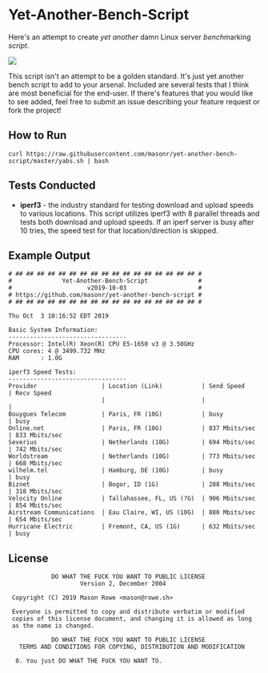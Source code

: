 # Yet-Another-Bench-Script

Here's an attempt to create _yet another_ damn Linux server *bench*marking _script_.

![](https://imgs.xkcd.com/comics/standards.png)

This script isn't an attempt to be a golden standard. It's just yet another bench script to add to your arsenal. Included are several tests that I think are most beneficial for the end-user. If there's features that you would like to see added, feel free to submit an issue describing your feature request or fork the project!

## How to Run

`curl https://raw.githubusercontent.com/masonr/yet-another-bench-script/master/yabs.sh | bash`

## Tests Conducted

* **iperf3** - the industry standard for testing download and upload speeds to various locations. This script utilizes iperf3 with 8 parallel threads and tests both download and upload speeds. If an iperf server is busy after 10 tries, the speed test for that location/direction is skipped.

## Example Output

```
# ## ## ## ## ## ## ## ## ## ## ## ## ## ## ## ## ## #
#              Yet-Another-Bench-Script              #
#                     v2019-10-03                    #
# https://github.com/masonr/yet-another-bench-script #
# ## ## ## ## ## ## ## ## ## ## ## ## ## ## ## ## ## #

Thu Oct  3 10:16:52 EDT 2019

Basic System Information:
---------------------------------
Processor: Intel(R) Xeon(R) CPU E5-1650 v3 @ 3.50GHz
CPU cores: 4 @ 3499.732 MHz
RAM      : 1.0G

iperf3 Speed Tests:
---------------------------------
Provider                  | Location (Link)           | Send Speed      | Recv Speed
                          |                           |                 |
Bouygues Telecom          | Paris, FR (10G)           | busy            | busy
Online.net                | Paris, FR (10G)           | 837 Mbits/sec   | 833 Mbits/sec
Severius                  | Netherlands (10G)         | 694 Mbits/sec   | 742 Mbits/sec
Worldstream               | Netherlands (10G)         | 773 Mbits/sec   | 668 Mbits/sec
wilhelm.tel               | Hamburg, DE (10G)         | busy            | busy
Biznet                    | Bogor, ID (1G)            | 288 Mbits/sec   | 318 Mbits/sec
Velocity Online           | Tallahassee, FL, US (?G)  | 906 Mbits/sec   | 854 Mbits/sec
Airstream Communications  | Eau Claire, WI, US (10G)  | 880 Mbits/sec   | 654 Mbits/sec
Hurricane Electric        | Fremont, CA, US (1G)      | 632 Mbits/sec   | busy
```

## License
```
            DO WHAT THE FUCK YOU WANT TO PUBLIC LICENSE
                    Version 2, December 2004

 Copyright (C) 2019 Mason Rowe <mason@rowe.sh>

 Everyone is permitted to copy and distribute verbatim or modified
 copies of this license document, and changing it is allowed as long
 as the name is changed.

            DO WHAT THE FUCK YOU WANT TO PUBLIC LICENSE
   TERMS AND CONDITIONS FOR COPYING, DISTRIBUTION AND MODIFICATION

  0. You just DO WHAT THE FUCK YOU WANT TO.
```
